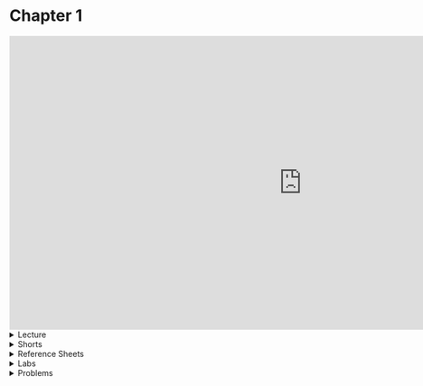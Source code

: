 # Chapter 1

<iframe width="1033" height="520" src="https://www.youtube.com/embed/e9Eds2Rc_x8" frameborder="0" allow="accelerometer; autoplay; encrypted-media; gyroscope; picture-in-picture" allowfullscreen></iframe>

<details>
  <summary>Lecture</summary>
  <ul>
    <li><a href="https://cs50.harvard.edu/ap/2021/curriculum/x/notes/1/">Notes</a></li>
    <details><summary>Slides</summary>
    <ul>
      <li><a href="https://docs.google.com/presentation/d/191XW0DHWlW6WmAhYuFUYnZKUlDx0N4u4Fp81AeW-uNs/edit?usp=sharing">Google Slides</a></li>
      <li><a href="https://cdn.cs50.net/2019/fall/lectures/1/lecture1.pdf">PDF</a></li>
    </ul>
    </details>
    <details><summary>Source Code</summary>
    <ul>
      <li><a href="https://cdn.cs50.net/2019/fall/lectures/1/src1/">Index</a></li>
      <li><a href="https://cdn.cs50.net/2019/fall/lectures/1/src1.pdf">PDF</a></li>
      <li><a href="https://cdn.cs50.net/2019/fall/lectures/1/src1.zip">Zip</a></li>
    </ul>
    </details>
  </ul>   
</details>

<details>  
  <summary>Shorts</summary>
  <ul>
    <li><a href="https://www.youtube.com/embed/q6K8KMqt8wQ">Data Types</a></li>
    <li><a href="https://www.youtube.com/embed/7apBtlEkJzk?rel=0">Operators</a></li>
    <li><a href="https://www.youtube.com/embed/FqUeHzvci10?rel=0">Conditional Statements</a></li>
    <li><a href="https://www.youtube.com/embed/QOvo-xFL9II?rel=0">Loops</a></li>
    <li><a href="https://www.youtube.com/embed/lnYKOnz9ln8?rel=0">Command Line</a></li>
  </ul>
</details>

<details>  
  <summary>Reference Sheets</summary>
  <ul>
    <li><a href="\ap\assets\pdfs\syntax.pdf">Syntax</a></li>
    <li><a href="\ap\assets\pdfs\variables.pdf">Variables</a></li>
    <li><a href="\ap\assets\pdfs\data_types.pdf">Data Types</a></li>
    <li><a href="\ap\assets\pdfs\operators.pdf">Operators</a></li>
    <li><a href="\ap\assets\pdfs\boolean_expressions.pdf">Boolean Expressions</a></li>
    <li><a href="\ap\assets\pdfs\loops.pdf">Loops</a></li>
    <li><a href="\ap\assets\pdfs\functions.pdf">Functions</a></li>
    <li><a href="\ap\assets\pdfs\libraries.pdf">Libraries</a></li>
    <li><a href="\ap\assets\pdfs\principles_of_good_design.pdf">Principles of Good Design</a></li>
  </ul>
</details>

<details>  
  <summary>Labs</summary>
  <ul>
    <li><a href="https://lab.cs50.io/candib80/cs50labs/c/fahrenheit/"></a>Fahrenheit</li>
    <li><a href="https://lab.cs50.io/candib80/cs50labs/c/water/"></a>Water</li>
    <li><a href="https://lab.cs50.io/candib80/cs50labs/c/conditions/"></a>Conditions</li>
    <li><a href=""></a>TBD</li>
    <li><a href=""></a>TBD</li>
  </ul>
</details>

<details>  
  <summary>Problems</summary>
  <ul>
    <li><a href="/ap/psets/hello">Hello</a></li>
    <li><a href="https://cs50.harvard.edu/ap/2021/curriculum/x/psets/1/mario/less/">Mario</a>, for those less comfortable</li>
    <li><a href="https://cs50.harvard.edu/ap/2021/curriculum/x/psets/1/mario/more/">Mario</a>, for those more comfortable</li>
    <li><a href="https://cs50.harvard.edu/ap/2021/curriculum/x/psets/1/cash/">Cash</a>, for those less comfortable</li>
    <li><a href="https://cs50.harvard.edu/ap/2021/curriculum/x/psets/1/credit/">Credit</a>, for those more comfortable</li>
  </ul>
</details>


